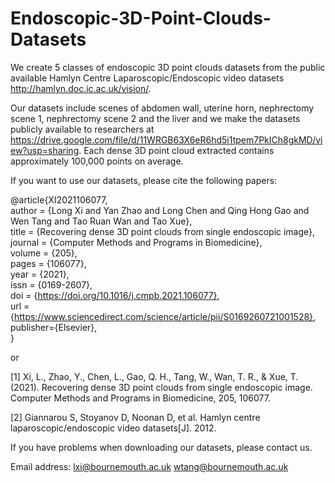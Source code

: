 # Endoscopic-3D-Point-Clouds-Datasets


We create 5 classes of endoscopic 3D point clouds datasets from the public available Hamlyn Centre Laparoscopic/Endoscopic video datasets http://hamlyn.doc.ic.ac.uk/vision/. 

Our datasets include scenes of abdomen wall, uterine horn, nephrectomy scene 1, nephrectomy scene 2 and the liver and we make the datasets publicly available to researchers at https://drive.google.com/file/d/11WRGB63X6eR6hd5i1tpem7PkICh8gkMD/view?usp=sharing. Each dense 3D point cloud extracted contains approximately 100,000 points on average. 

If you want to use our datasets, please cite the following papers: 

@article{XI2021106077,  
  author = {Long Xi and Yan Zhao and Long Chen and Qing Hong Gao and Wen Tang and Tao Ruan Wan and Tao Xue},  
  title = {Recovering dense 3D point clouds from single endoscopic image},  
  journal = {Computer Methods and Programs in Biomedicine},  
  volume = {205},  
  pages = {106077},  
  year = {2021},  
  issn = {0169-2607},  
  doi = {https://doi.org/10.1016/j.cmpb.2021.106077},  
  url = {https://www.sciencedirect.com/science/article/pii/S0169260721001528},  
  publisher={Elsevier},  
}

or 

[1] Xi, L., Zhao, Y., Chen, L., Gao, Q. H., Tang, W., Wan, T. R., & Xue, T. (2021). Recovering dense 3D point clouds from single endoscopic image. Computer Methods and Programs in Biomedicine, 205, 106077. 

[2] Giannarou S, Stoyanov D, Noonan D, et al. Hamlyn centre laparoscopic/endoscopic video datasets[J]. 2012. 

If you have problems when downloading our datasets, please contact us. 

Email address: 
lxi@bournemouth.ac.uk
wtang@bournemouth.ac.uk

